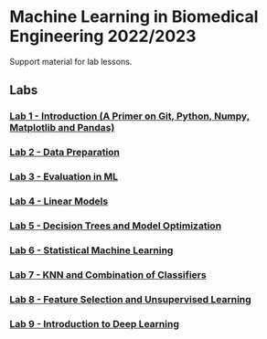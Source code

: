# Machine Learning in Biomedical Engineering 2022/2023

Support material for lab lessons. 

## Labs
### [Lab 1 - Introduction (A Primer on Git, Python, Numpy, Matplotlib and Pandas)](/Lab%201/Lab%201%20-%20Introduction.ipynb)

### [Lab 2 - Data Preparation](/Lab%202/Lab%202%20-%20Data%20Preparation.ipynb)

### [Lab 3 - Evaluation in ML](/Lab%203/Lab%203%20-%20Evaluation%20in%20ML.ipynb)

### [Lab 4 - Linear Models](/Lab%204/Lab%204%20-%20Linear%20Models.ipynb)

### [Lab 5 - Decision Trees and Model Optimization](/Lab%205/Lab%205%20-%20Decision%20Trees%20and%20Model%20Optimization.ipynb)

### [Lab 6 - Statistical Machine Learning](/Lab%206/Lab%206%20-%20Statistical%20Machine%20Learning.ipynb)

### [Lab 7 - KNN and Combination of Classifiers](/Lab%207/Lab%207%20-%20KNN%20and%20Combination%20of%20Classifiers.ipynb)

### [Lab 8 - Feature Selection and Unsupervised Learning](/Lab%208/Lab%208%20-%20Feature%20Selection%20and%20Unsupervised%20Learning.ipynb)

### [Lab 9 - Introduction to Deep Learning](/Lab%209/Lab%209%20-%20Introduction%20to%20Deep%20Learning.ipynb)